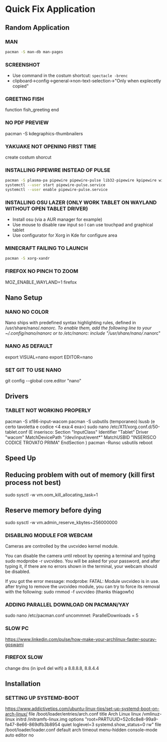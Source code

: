 # Quick Fix Application
## Random Application
### MAN
```sh
pacman -S man-db man-pages
```
### SCREENSHOT
* Use command in the costum shortcut: ``` spectacle -brenc ```
* clipboard->config->general->non-text-selection->"Only when explecetly copied"
### GREETING FISH
function fish_greeting
end
### NO PDF PREVIEW
pacman -S kdegraphics-thumbnailers
### YAKUAKE NOT OPENING FIRST TIME
create costum shorcut
### INSTALLING PIPEWIRE INSTEAD OF PULSE
```sh
pacman -S plasma-pa pipewire pipewire-pulse lib32-pipewire kpipewire wireplumber
systemctl --user start pipewire-pulse.service
systemctl --user enable pipewire-pulse.service
```
### INSTALLING OSU LAZER (ONLY WORK TABLET ON WAYLAND WITHOUT OPEN TABLET DRIVER)
* Install osu (via a AUR manager for example)
* Use mouse to disable raw input so I can use touchpad and graphical tablet
* Use configurator for Xorg in Kde for configure area

### MINECRAFT FAILING TO LAUNCH
```sh
pacman -S xorg-xandr
```
### FIREFOX NO PINCH TO ZOOM
MOZ_ENABLE_WAYLAND=1 firefox

## Nano Setup
### NANO NO COLOR
Nano ships with predefined syntax highlighting rules, defined in /usr/share/nano/*.nanorc. To enable them, add the following line to your ~/.config/nano/nanorc or to /etc/nanorc:
include "/usr/share/nano/*.nanorc"
### NANO AS DEFAULT
export VISUAL=nano
export EDITOR=nano
### SET GIT TO USE NANO
git config --global core.editor "nano"

## Drivers
### TABLET NOT WORKING PROPERLY
pacman -S xf86-input-wacom
pacman -S usbutils (temporaneo)
lsusb  (e certo tavoletta e codice <4 exa:4 exa>)
sudo nano /etc/X11/xorg.conf.d/50-tablet.conf
(E inserisco:
    Section "InputClass"
        Identifier "Tablet"
        Driver "wacom"
        MatchDevicePath "/dev/input/event*"
        MatchUSBID "INSERISCO CODICE TROVATO PRIMA"
    EndSection
)
pacman -Runsc usbutils
reboot

## Speed Up
## Reducing problem with out of memory (kill first process not best)
sudo sysctl -w vm.oom_kill_allocating_task=1

## Reserve memory before dying
sudo sysctl -w vm.admin_reserve_kbytes=256000000


### DISABLING MODULE FOR WEBCAM
Cameras are controlled by the uvcvideo kernel module.

You can disable the camera until reboot by opening a terminal and typing sudo modprobe -r uvcvideo. You will be asked for your password, and after typing it, if there are no errors shown in the terminal, your webcam should be disabled.

If you got the error message: modprobe: FATAL: Module uvcvideo is in use. after trying to remove the uvcvideo module, you can try to force its removal with the following: sudo rmmod -f uvcvideo (thanks thiagowfx)

### ADDING PARALLEL DOWNLOAD ON PACMAN/YAY
sudo nano /etc/pacman.conf
uncommnet: ParallelDownloads = 5
### SLOW PC
https://www.linkedin.com/pulse/how-make-your-archlinux-faster-sourav-goswami
### FIREFOX SLOW
change dns (in ipv4 del wifi)
a     8.8.8.8, 8.8.4.4

## Installation
### SETTING UP SYSTEMD-BOOT
https://www.addictivetips.com/ubuntu-linux-tips/set-up-systemd-boot-on-arch-linux/
file /boot/loader/entries/arch.conf
    title Arch Linux
    linux   /vmlinuz-linux
    initrd /initramfs-linux.img
    options "root=PARTUUID=52c6c8e8-99a9-fa47-8e66-869dfb3b8954 quiet loglevel=3 systemd.show_status=0 rw"
file /boot/loader/loader.conf
    default arch
    timeout menu-hidden
    console-mode auto
    editor no
